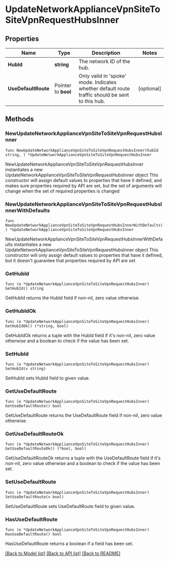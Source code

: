 # UpdateNetworkApplianceVpnSiteToSiteVpnRequestHubsInner

## Properties

Name | Type | Description | Notes
------------ | ------------- | ------------- | -------------
**HubId** | **string** | The network ID of the hub. | 
**UseDefaultRoute** | Pointer to **bool** | Only valid in &#39;spoke&#39; mode. Indicates whether default route traffic should be sent to this hub. | [optional] 

## Methods

### NewUpdateNetworkApplianceVpnSiteToSiteVpnRequestHubsInner

`func NewUpdateNetworkApplianceVpnSiteToSiteVpnRequestHubsInner(hubId string, ) *UpdateNetworkApplianceVpnSiteToSiteVpnRequestHubsInner`

NewUpdateNetworkApplianceVpnSiteToSiteVpnRequestHubsInner instantiates a new UpdateNetworkApplianceVpnSiteToSiteVpnRequestHubsInner object
This constructor will assign default values to properties that have it defined,
and makes sure properties required by API are set, but the set of arguments
will change when the set of required properties is changed

### NewUpdateNetworkApplianceVpnSiteToSiteVpnRequestHubsInnerWithDefaults

`func NewUpdateNetworkApplianceVpnSiteToSiteVpnRequestHubsInnerWithDefaults() *UpdateNetworkApplianceVpnSiteToSiteVpnRequestHubsInner`

NewUpdateNetworkApplianceVpnSiteToSiteVpnRequestHubsInnerWithDefaults instantiates a new UpdateNetworkApplianceVpnSiteToSiteVpnRequestHubsInner object
This constructor will only assign default values to properties that have it defined,
but it doesn't guarantee that properties required by API are set

### GetHubId

`func (o *UpdateNetworkApplianceVpnSiteToSiteVpnRequestHubsInner) GetHubId() string`

GetHubId returns the HubId field if non-nil, zero value otherwise.

### GetHubIdOk

`func (o *UpdateNetworkApplianceVpnSiteToSiteVpnRequestHubsInner) GetHubIdOk() (*string, bool)`

GetHubIdOk returns a tuple with the HubId field if it's non-nil, zero value otherwise
and a boolean to check if the value has been set.

### SetHubId

`func (o *UpdateNetworkApplianceVpnSiteToSiteVpnRequestHubsInner) SetHubId(v string)`

SetHubId sets HubId field to given value.


### GetUseDefaultRoute

`func (o *UpdateNetworkApplianceVpnSiteToSiteVpnRequestHubsInner) GetUseDefaultRoute() bool`

GetUseDefaultRoute returns the UseDefaultRoute field if non-nil, zero value otherwise.

### GetUseDefaultRouteOk

`func (o *UpdateNetworkApplianceVpnSiteToSiteVpnRequestHubsInner) GetUseDefaultRouteOk() (*bool, bool)`

GetUseDefaultRouteOk returns a tuple with the UseDefaultRoute field if it's non-nil, zero value otherwise
and a boolean to check if the value has been set.

### SetUseDefaultRoute

`func (o *UpdateNetworkApplianceVpnSiteToSiteVpnRequestHubsInner) SetUseDefaultRoute(v bool)`

SetUseDefaultRoute sets UseDefaultRoute field to given value.

### HasUseDefaultRoute

`func (o *UpdateNetworkApplianceVpnSiteToSiteVpnRequestHubsInner) HasUseDefaultRoute() bool`

HasUseDefaultRoute returns a boolean if a field has been set.


[[Back to Model list]](../README.md#documentation-for-models) [[Back to API list]](../README.md#documentation-for-api-endpoints) [[Back to README]](../README.md)


